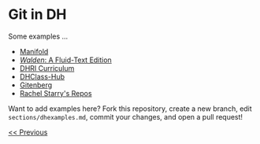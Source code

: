 # Git in DH

Some examples ...

- [Manifold](https://github.com/ManifoldScholar/manifold)
- [*Walden*: A Fluid-Text Edition](https://github.com/milnegeneseo/fluid_text) 
- [DHRI Curriculum](https://github.com/DHRI-Curriculum)
- [DHClass-Hub](https://github.com/ebeshero/DHClass-Hub)
- [Gitenberg](https://github.com/gitenberg-dev)
- [Rachel Starry's Repos](https://github.com/rachelstarry)

Want to add examples here? Fork this repository, create a new branch, edit `sections/dhexamples.md`, commit your changes, and open a pull request!

[<< Previous](final.md)

